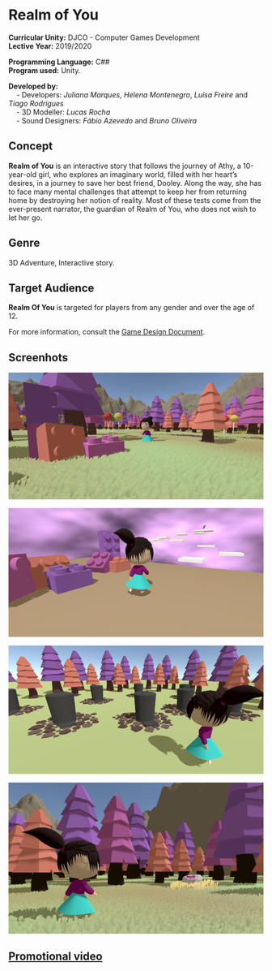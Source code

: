 # Realm of You

**Curricular Unity:** DJCO - Computer Games Development <br>
**Lective Year:** 2019/2020

**Programming Language:** C## <br>
**Program used:** Unity.

**Developed by:** <br>
&nbsp;&nbsp;&nbsp; - Developers: *Juliana Marques*, *Helena Montenegro*, *Luísa Freire* and *Tiago Rodrigues* <br>
&nbsp;&nbsp;&nbsp; - 3D Modeller: *Lucas Rocha*<br>
&nbsp;&nbsp;&nbsp; - Sound Designers: *Fábio Azevedo* and *Bruno Oliveira*<br>

## Concept
**Realm of You** is an interactive story that follows the journey of Athy, a 10-year-old girl, who explores an imaginary world, filled with her heart’s desires, in a journey to save her best friend, Dooley. Along the way, she has to face many mental challenges that attempt to keep her from returning home by destroying her notion of reality. Most of these tests come from the ever-present narrator, the guardian of Realm of You, who does not wish to let her go.

## Genre
3D Adventure, Interactive story.

## Target Audience
**Realm Of You** is targeted for players from any gender and over the age of 12.

For more information, consult the [Game Design Document](https://github.com/SmilingOwl/Realm-of-You/blob/master/Game%20Design%20Document.pdf).


## Screenhots

![image](https://github.com/SmilingOwl/Realm-of-You/blob/master/screenshots/0.png)
<br>

![image1](https://github.com/SmilingOwl/Realm-of-You/blob/master/screenshots/1.png)
<br>

![image2](https://github.com/SmilingOwl/Realm-of-You/blob/master/screenshots/2.png)
<br>

![image3](https://github.com/SmilingOwl/Realm-of-You/blob/master/screenshots/3.png)
<br>

## [Promotional video](https://youtu.be/xvSDhrXddvA)
